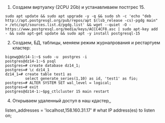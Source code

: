 1. Создаем виртуалку (2CPU 2Gb) и устанавливаем постгрес 15.   
```
sudo apt update && sudo apt upgrade -y -q && sudo sh -c 'echo "deb http://apt.postgresql.org/pub/repos/apt $(lsb_release -cs)-pgdg main" > /etc/apt/sources.list.d/pgdg.list' && wget --quiet -O - https://www.postgresql.org/media/keys/ACCC4CF8.asc | sudo apt-key add - && sudo apt-get update && sudo apt -y install postgresql-15
```

2. Создаем, БД, таблицы, меняем режим журналрования и рестартуем кластер:
``` 
bigewg@dz14-1:~$ sudo -u  postgres -i 
postgres@dz14-1:~$ psql
postgres=# create database dz14_1;
postgres=# \c dz14_1
dz14_1=# create table test1 as 
         select generate_series(1,10) as id, 'test1' as fio;
postgres=# ALTER SYSTEM SET wal_level = logical;
postgres=# exit
postgres@dz14-1:~$pg_ctlcluster 15 main restart
```

4. Открываем удаленный доступ в наш кдастер,,


listen_addresses = 'localhost,158.160.31.17'            # what IP address(es) to listen on;
